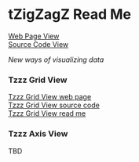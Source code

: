 tZigZagZ Read Me
===

[Web Page View]( http://tzigzagz.github.io/index.html )  
[Source Code View]( https://github.com/tzigzagz/tzigzagz.github.io )

_New ways of visualizing data_

### Tzzz Grid View 

[Tzzz Grid View web page]( http://tzigzagz.github.io/tzzz-grid-view/r1/tzzz-grid-view-r1.html )  
[Tzzz Grid View source code]( https://github.com/tzigzagz/tzigzagz.github.io/tree/master/tzzz-grid-view )  
[Tzzz Grid View read me]( http://tzigzagz.github.io/tzzz-grid-view/index.html )

### Tzzz Axis View

TBD
